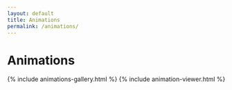 ```yaml
---
layout: default
title: Animations
permalink: /animations/
---
```


<script src="{{ '/assets/js/animation-viewer.js' | relative_url }}" defer></script>

<h1>Animations</h1>

<script>
  window.animationsData = [
    {% for animation in site.data.animations %}
      {
        filename: "{{ site.r2_base_url }}{{ animation.filename | escape }}"
      }{% if forloop.last == false %},{% endif %}
    {% endfor %}
  ];
</script>

{% include animations-gallery.html %}
{% include animation-viewer.html %}
